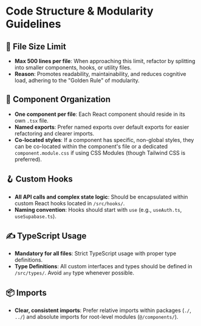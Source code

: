 # Code Structure & Modularity Guidelines

## 📏 File Size Limit
- **Max 500 lines per file**: When approaching this limit, refactor by splitting into smaller components, hooks, or utility files.
- **Reason**: Promotes readability, maintainability, and reduces cognitive load, adhering to the "Golden Rule" of modularity.

## 📂 Component Organization
- **One component per file**: Each React component should reside in its own `.tsx` file.
- **Named exports**: Prefer named exports over default exports for easier refactoring and clearer imports.
- **Co-located styles**: If a component has specific, non-global styles, they can be co-located within the component's file or a dedicated `component.module.css` if using CSS Modules (though Tailwind CSS is preferred).

## 🪝 Custom Hooks
- **All API calls and complex state logic**: Should be encapsulated within custom React hooks located in `/src/hooks/`.
- **Naming convention**: Hooks should start with `use` (e.g., `useAuth.ts`, `useSupabase.ts`).

## ✍️ TypeScript Usage
- **Mandatory for all files**: Strict TypeScript usage with proper type definitions.
- **Type Definitions**: All custom interfaces and types should be defined in `/src/types/`. Avoid `any` type whenever possible.

## 📦 Imports
- **Clear, consistent imports**: Prefer relative imports within packages (`./`, `../`) and absolute imports for root-level modules (`@/components/`). 